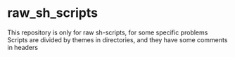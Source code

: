 # raw_sh_scripts
This repository is only for raw sh-scripts, for some specific problems
Scripts are divided by themes in directories, and they have some comments in headers

